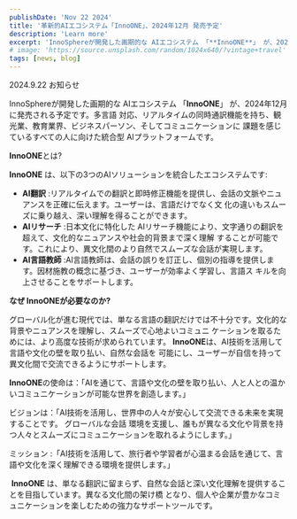 ```yaml
---
publishDate: 'Nov 22 2024'
title: '革新的AIエコシステム「InnoONE」、2024年12月 発売予定'
description: 'Learn more'
excerpt: 'InnoSphereが開発した画期的な AIエコシステム 「**InnoONE**」 が、2024年12月に発売される予定です。多言語 対応、リアルタイムの同時通訳機能を持ち、観光業、教育業界、ビジネスパーソン、そしてコミュニケーションに 課題を感じているすべての人に向けた統合型 AIプラットフォームです。'
# image: 'https://source.unsplash.com/random/1024x640/?vintage+travel'
tags: [news, blog]
---
```


<!-- # 革新的AIエコシステム「InnoONE」、2024年12月 発売予定! -->

2024.9.22      お知らせ

InnoSphereが開発した画期的な AIエコシステム 「**InnoONE**」 が、2024年12月に発売される予定です。多言語 対応、リアルタイムの同時通訳機能を持ち、観光業、教育業界、ビジネスパーソン、そしてコミュニケーションに 課題を感じているすべての人に向けた統合型 AIプラットフォームです。

**InnoONE**とは?

**InnoONE** は、以下の3つのAIソリューションを統合したエコシステムです:

- **AI翻訳** :リアルタイムでの翻訳と即時修正機能を提供し、会話の文脈やニュアンスを正確に伝えます。ユーザーは、言語だけでなく文 化の違いもスムーズに乗り越え、深い理解を得ることができます。
- **AIリサーチ** :日本文化に特化した AIリサーチ機能により、文字通りの翻訳を超えて、文化的なニュアンスや社会的背景まで深く理解 することが可能です。これにより、異文化間のより自然でスムーズな会話が実現します。
- **AI言語教師** :AI言語教師は、会話の誤りを訂正し、個別の指導を提供します。因材施教の概念に基づき、ユーザーが効率よく学習し、言語ス キルを向上させることをサポートします。

**なぜ InnoONEが必要なのか?**

グローバル化が進む現代では、単なる言語の翻訳だけでは不十分です。文化的な背景やニュアンスを理解し、スムーズで心地よいコミュニ ケーションを取るためには、より高度な技術が求められています。 **InnoONE**は、AI技術を活用して言語や文化の壁を取り払い、自然な会話を 可能にし、ユーザーが自信を持って異文化間で交流できるようにサポートします。

**InnoONE**の使命は：「AIを通じて、言語や文化の壁を取り払い、人と人との温かいコミュニケーションが可能な世界を創造します。」

ビジョンは：「AI技術を活用し、世界中の人々が安心して交流できる未来を実現することです。 グローバルな会話 環境を支援し、誰もが異なる文化や背景を持つ人々とスムーズにコミュニケーションを取れるようにします。」

ミッション :「AI技術を活用して、旅行者や学習者が心温まる会話を通じて、言語や文化を深く理解できる環境を提供します。」

 **InnoONE** は、単なる翻訳に留まらず、自然な会話と深い文化理解を提供することを目指しています。異なる文化間の架け橋 となり、個人や企業が豊かなコミュニケーションを楽しむための強力なサポートツールです。